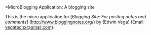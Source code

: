 
=MicroBlogging Application: A blogging site

This is the micro application for
[*Blogging Site: For posting notes and comments*] (http://www.bloggingnotes.org/)
by [Edwin Vega] (Email: vegatechx@gmail.com).